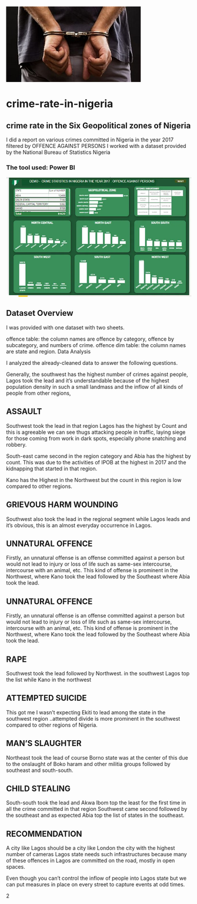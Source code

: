 ![](https://github.com/chefgene/crime-rate-in-nigeria/blob/main/th.jfif)
# crime-rate-in-nigeria

## crime rate in the Six Geopolitical zones of Nigeria

I did a report on various crimes committed in Nigeria in the year 2017 filtered by OFFENCE AGAINST PERSONS I worked with a dataset provided by the National Bureau of Statistics Nigeria

### The tool used: Power BI

![](https://github.com/chefgene/world-sucide-rate-overview-1985-2016/blob/main/wiki_img/1_jJGOIdLm7DHW4P0jxAOjKw.webp)

## Dataset Overview

I was provided with one dataset with two sheets.

offence table: the column names are offence by category, offence by subcategory, and numbers of crime.
offence dim table: the column names are state and region.
Data Analysis

I analyzed the already-cleaned data to answer the following questions.

Generally, the southwest has the highest number of crimes against people, Lagos took the lead and it’s understandable because of the highest population density in such a small landmass and the inflow of all kinds of people from other regions,

## ASSAULT

Southwest took the lead in that region Lagos has the highest by Count and this is agreeable we can see thugs attacking people in traffic, laying siege for those coming from work in dark spots, especially phone snatching and robbery.

South-east came second in the region category and Abia has the highest by count. This was due to the activities of IPOB at the highest in 2017 and the kidnapping that started in that region.

Kano has the Highest in the Northwest but the count in this region is low compared to other regions.

## GRIEVOUS HARM WOUNDING

Southwest also took the lead in the regional segment while Lagos leads and it’s obvious, this is an almost everyday occurrence in Lagos.

## UNNATURAL OFFENCE

Firstly, an unnatural offense is an offense committed against a person but would not lead to injury or loss of life such as same-sex intercourse, intercourse with an animal, etc.
This kind of offense is prominent in the Northwest, where Kano took the lead followed by the Southeast where Abia took the lead.


## UNNATURAL OFFENCE

Firstly, an unnatural offense is an offense committed against a person but would not lead to injury or loss of life such as same-sex intercourse, intercourse with an animal, etc.
This kind of offense is prominent in the Northwest, where Kano took the lead followed by the Southeast where Abia took the lead.

## RAPE

Southwest took the lead followed by Northwest. in the southwest Lagos top the list while Kano in the northwest

## ATTEMPTED SUICIDE

This got me I wasn’t expecting Ekiti to lead among the state in the southwest region ..attempted divide is more prominent in the southwest compared to other regions of Nigeria.

## MAN’S SLAUGHTER

Northeast took the lead of course Borno state was at the center of this due to the onslaught of Boko haram and other militia groups followed by southeast and south-south.

## CHILD STEALING

South-south took the lead and Akwa Ibom top the least for the first time in all the crime committed in that region Southwest came second followed by the southeast and as expected Abia top the list of states in the southeast.

## RECOMMENDATION

A city like Lagos should be a city like London the city with the highest number of cameras Lagos state needs such infrastructures because many of these offences in Lagos are committed on the road, mostly in open spaces.

Even though you can’t control the inflow of people into Lagos state but we can put measures in place on every street to capture events at odd times.

2















